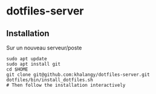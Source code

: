 # dotfiles-server

## Installation

Sur un nouveau serveur/poste 
```shell
sudo apt update
sudo apt install git
cd $HOME
git clone git@github.com:khalangy/dotfiles-server.git
dotfiles/bin/install_dotfiles.sh
# Then follow the installation interactively
```

